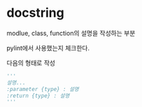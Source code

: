 # docstring

modlue, class, function의 설명을 작성하는 부분

pylint에서 사용했는지 체크한다.

다음의 형태로 작성

```python
'''
설명...
:parameter {type} : 설명
:return {type} : 설명
'''
```